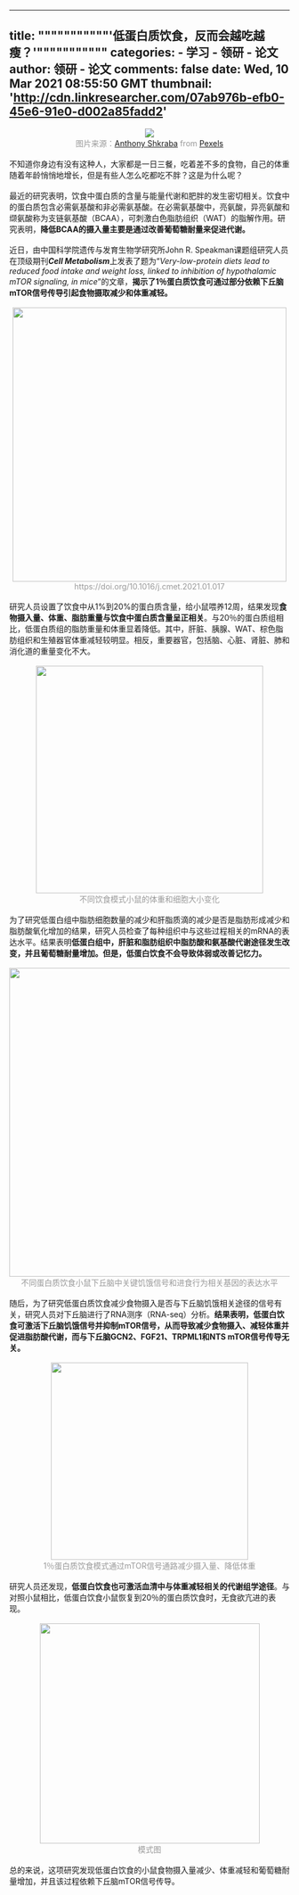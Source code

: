 
---
title: """""""""""'低蛋白质饮食，反而会越吃越瘦？'"""""""""""
categories: 
    - 学习
    - 领研 - 论文
author: 领研 - 论文
comments: false
date: Wed, 10 Mar 2021 08:55:50 GMT
thumbnail: 'http://cdn.linkresearcher.com/07ab976b-efb0-45e6-91e0-d002a85fadd2'
---

<div>   
<section style="text-align:center;"><img src="http://cdn.linkresearcher.com/07ab976b-efb0-45e6-91e0-d002a85fadd2" referrerpolicy="no-referrer"><br></section><section style="text-align:center;"><font style="font-size:14px; color:rgb(153, 153, 153);">图片来源：<a href="https://www.pexels.com/@shkrabaanthony?utm_content=attributionCopyText&utm_medium=referral&utm_source=pexels">Anthony Shkraba</a> from <a href="https://www.pexels.com/photo/spiced-soft-boiled-egg-on-marble-tabletop-4397266/?utm_content=attributionCopyText&utm_medium=referral&utm_source=pexels">Pexels</a><br></font></section><section style="text-align:center;"><br></section><section>不知道你身边有没有这种人，大家都是一日三餐，吃着差不多的食物，自己的体重随着年龄悄悄地增长，但是有些人怎么吃都吃不胖？这是为什么呢？<br></section><section><br></section><section>最近的研究表明，饮食中蛋白质的含量与能量代谢和肥胖的发生密切相关。饮食中的蛋白质包含必需氨基酸和非必需氨基酸。在必需氨基酸中，亮氨酸，异亮氨酸和缬氨酸称为支链氨基酸（BCAA），可刺激白色脂肪组织（WAT）的脂解作用。研究表明，<strong>降低BCAA的摄入量主要是通过改善葡萄糖耐量来促进代谢。</strong></section><section><br></section><section>近日，由中国科学院遗传与发育生物学研究所John R. Speakman课题组研究人员在顶级期刊<em><strong>Cell Metabolism</strong></em>上发表了题为“<em>Very-low-protein diets lead to reduced food intake and weight loss, linked to inhibition of hypothalamic mTOR signaling, in mice</em>”的文章，<strong>揭示了1％蛋白质饮食可通过部分依赖下丘脑mTOR信号传导引起食物摄取减少和体重减轻。</strong></section><section><br></section><section style="text-align:center;"><img src="https://cdn.linkresearcher.com/5oqztygl-gjkl-vx36-iyjo-p2o6fil8" width="492px" referrerpolicy="no-referrer"></section><section style="text-align:center;"><font style="font-size:14px; color:rgb(153, 153, 153);">https://doi.org/10.1016/j.cmet.2021.01.017</font></section><section style="text-align:center;"><br></section><section>研究人员设置了饮食中从1%到20%的蛋白质含量，给小鼠喂养12周，结果发现<strong>食物摄入量、体重、脂肪重量与饮食中蛋白质含量呈正相关</strong>。与20％的蛋白质组相比，低蛋白质组的脂肪重量和体重显着降低。其中，肝脏、胰腺、WAT、棕色脂肪组织和生殖器官体重减轻较明显。相反，重要器官，包括脑、心脏、肾脏、肺和消化道的重量变化不大。</section><section><br></section><section style="text-align:center;"><img src="https://cdn.linkresearcher.com/jrt3fobv-u4cw-fi8q-7uok-sx6wceyd" width="408px" referrerpolicy="no-referrer"></section><section style="text-align:center;"><font style="font-size:14px; color:rgb(153, 153, 153);">不同饮食模式小鼠的体重和细胞大小变化</font></section><section style="text-align:center;"><br></section><section>为了研究低蛋白组中脂肪细胞数量的减少和肝脂质滴的减少是否是脂肪形成减少和脂肪酸氧化增加的结果，研究人员检查了每种组织中与这些过程相关的mRNA的表达水平。结果表明<strong>低蛋白组中，肝脏和脂肪组织中脂肪酸和氨基酸代谢途径发生改变，并且葡萄糖耐量增加。但是，低蛋白饮食不会导致体弱或改善记忆力。</strong></section><section><br></section><section style="text-align:center;"><img src="https://cdn.linkresearcher.com/m3xuycsf-imau-olej-4zmg-7s2x9vk5" width="554px" referrerpolicy="no-referrer"></section><section style="text-align:center;"><font style="font-size:14px; color:rgb(153, 153, 153);">不同蛋白质饮食小鼠下丘脑中关键饥饿信号和进食行为相关基因的表达水平</font></section><section style="text-align:center;"><br></section><section>随后，为了研究低蛋白质饮食减少食物摄入是否与下丘脑饥饿相关途径的信号有关，研究人员对下丘脑进行了RNA测序（RNA-seq）分析。<strong>结果表明，低蛋白饮食可激活下丘脑饥饿信号并抑制mTOR信号，从而导致减少食物摄入、减轻体重并促进脂肪酸代谢，而与下丘脑GCN2、FGF21、TRPML1和NTS mTOR信号传导无关。</strong></section><section><br></section><section style="text-align:center;"><img src="https://cdn.linkresearcher.com/v3cs8zu7-1p7d-q6k5-ikrs-l1f5y2wd" width="354px" referrerpolicy="no-referrer"></section><section style="text-align:center;"><font style="font-size:14px; color:rgb(153, 153, 153);">1％蛋白质饮食模式通过mTOR信号通路减少摄入量、降低体重</font></section><section style="text-align:center;"><br></section><section>研究人员还发现，<strong>低蛋白饮食也可激活血清中与体重减轻相关的代谢组学途径</strong>。与对照小鼠相比，低蛋白饮食小鼠恢复到20％的蛋白质饮食时，无食欲亢进的表现。</section><section><br></section><section style="text-align:center;"><img src="https://cdn.linkresearcher.com/rvn49uxw-nay2-zye8-o67s-rfuhbe01" width="395px" referrerpolicy="no-referrer"></section><section style="text-align:center;"><font style="font-size:14px; color:rgb(153, 153, 153);">模式图</font></section><section style="text-align:center;"><br></section><section>总的来说，这项研究发现低蛋白饮食的小鼠食物摄入量减少、体重减轻和葡萄糖耐量增加，并且该过程依赖下丘脑mTOR信号传导。</section>  
</div>
            